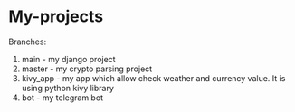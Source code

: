 # My-projects
Branches:
  1) main - my django project
  2) master - my crypto parsing project
  3) kivy_app - my app which allow check weather and currency value. It is using python kivy library
  4) bot - my telegram bot
